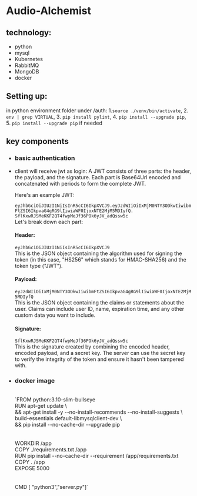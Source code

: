 # Audio-Alchemist

## technology:
- python
- mysql
- Kubernetes
- RabbitMQ
- MongoDB
- docker

## Setting up:
   in python environment folder under /auth:
    1.`source ./venv/bin/activate`,
    2. `env | grep VIRTUAL`,
    3. `pip install pylint`,
    4. `pip install --upgrade pip`,
    5. `pip install --upgrade pip` if needed


## key components
- ### basic authentication
 - client will receive jwt as login: 
      A JWT consists of three parts: the header, the payload, and the signature. Each part is Base64Url encoded and concatenated with periods to form the complete JWT.

      Here's an example JWT:

   `eyJhbGciOiJIUzI1NiIsInR5cCI6IkpXVCJ9.eyJzdWIiOiIxMjM0NTY3ODkwIiwibmFtZSI6IkpvaG4gRG9lIiwiaWF0IjoxNTE2MjM5MDIyfQ.  SflKxwRJSMeKKF2QT4fwpMeJf36POk6yJV_adQssw5c`
     <br>
      Let's break down each part:

   #### Header:

   `eyJhbGciOiJIUzI1NiIsInR5cCI6IkpXVCJ9`
   <br>
   This is the JSON object containing the algorithm used for signing the token (in this case, "HS256" which stands for HMAC-SHA256) and the token type ("JWT").

   #### Payload:

   `eyJzdWIiOiIxMjM0NTY3ODkwIiwibmFtZSI6IkpvaG4gRG9lIiwiaWF0IjoxNTE2MjM5MDIyfQ`
    <br>
   This is the JSON object containing the claims or statements about the user. Claims can include user ID, name, expiration time, and any other custom data you want to include.

   #### Signature:

   `SflKxwRJSMeKKF2QT4fwpMeJf36POk6yJV_adQssw5c`
    <br>
   This is the signature created by combining the encoded header, encoded payload, and a secret key. The server can use the secret key to verify the integrity of the token and ensure it hasn't been tampered with.

- ### docker image
   <br>
  `FROM python:3.10-slim-bullseye <br>
   RUN apt-get update \<br>
   && apt-get install -y --no-install-recommends --no-install-suggests \<br>
   build-essentials default-libmysqlclient-dev \<br>
   && pip install --no-cache-dir --upgrade pip<br>
   <br>
   <br>
   WORKDIR /app<br>
   COPY ./requirements.txt /app<br>
   RUN pip install --no-cache-dir --requirement /app/requirements.txt<br>
   COPY . /app<br>
   EXPOSE 5000<br>
   <br><br>
   CMD [ "python3","server.py"]`
